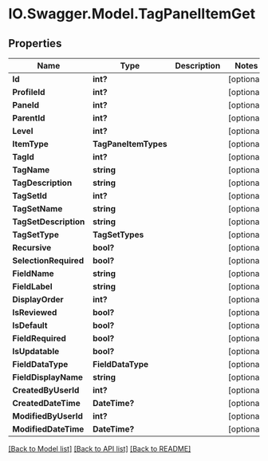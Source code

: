 # IO.Swagger.Model.TagPanelItemGet
## Properties

Name | Type | Description | Notes
------------ | ------------- | ------------- | -------------
**Id** | **int?** |  | [optional] 
**ProfileId** | **int?** |  | [optional] 
**PaneId** | **int?** |  | [optional] 
**ParentId** | **int?** |  | [optional] 
**Level** | **int?** |  | [optional] 
**ItemType** | **TagPaneItemTypes** |  | [optional] 
**TagId** | **int?** |  | [optional] 
**TagName** | **string** |  | [optional] 
**TagDescription** | **string** |  | [optional] 
**TagSetId** | **int?** |  | [optional] 
**TagSetName** | **string** |  | [optional] 
**TagSetDescription** | **string** |  | [optional] 
**TagSetType** | **TagSetTypes** |  | [optional] 
**Recursive** | **bool?** |  | [optional] 
**SelectionRequired** | **bool?** |  | [optional] 
**FieldName** | **string** |  | [optional] 
**FieldLabel** | **string** |  | [optional] 
**DisplayOrder** | **int?** |  | [optional] 
**IsReviewed** | **bool?** |  | [optional] 
**IsDefault** | **bool?** |  | [optional] 
**FieldRequired** | **bool?** |  | [optional] 
**IsUpdatable** | **bool?** |  | [optional] 
**FieldDataType** | **FieldDataType** |  | [optional] 
**FieldDisplayName** | **string** |  | [optional] 
**CreatedByUserId** | **int?** |  | [optional] 
**CreatedDateTime** | **DateTime?** |  | [optional] 
**ModifiedByUserId** | **int?** |  | [optional] 
**ModifiedDateTime** | **DateTime?** |  | [optional] 

[[Back to Model list]](../README.md#documentation-for-models) [[Back to API list]](../README.md#documentation-for-api-endpoints) [[Back to README]](../README.md)

